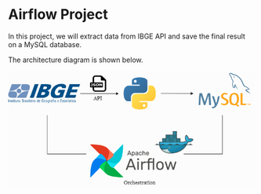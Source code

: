# Airflow Project

In this project, we will extract data from IBGE API and save the final result on a MySQL database.

The architecture diagram is shown below.  

![Architecture Diagram](diagram.png)
